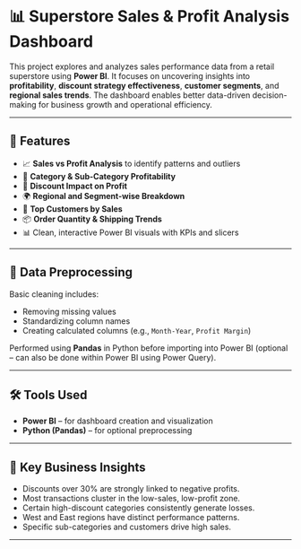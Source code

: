 # 📊 Superstore Sales & Profit Analysis Dashboard

This project explores and analyzes sales performance data from a retail superstore using **Power BI**. It focuses on uncovering insights into **profitability**, **discount strategy effectiveness**, **customer segments**, and **regional sales trends**. The dashboard enables better data-driven decision-making for business growth and operational efficiency.

---

## 🚀 Features

- 📈 **Sales vs Profit Analysis** to identify patterns and outliers
- 🎯 **Category & Sub-Category Profitability**
- 💸 **Discount Impact on Profit**
- 🌍 **Regional and Segment-wise Breakdown**
- 👥 **Top Customers by Sales**
- 📦 **Order Quantity & Shipping Trends**
- 📊 Clean, interactive Power BI visuals with KPIs and slicers

---

## 🧹 Data Preprocessing

Basic cleaning includes:
- Removing missing values
- Standardizing column names
- Creating calculated columns (e.g., `Month-Year`, `Profit Margin`)

Performed using **Pandas** in Python before importing into Power BI (optional – can also be done within Power BI using Power Query).

---

## 🛠️ Tools Used

- **Power BI** – for dashboard creation and visualization
- **Python (Pandas)** – for optional preprocessing

---

## 📌 Key Business Insights

- Discounts over 30% are strongly linked to negative profits.
- Most transactions cluster in the low-sales, low-profit zone.
- Certain high-discount categories consistently generate losses.
- West and East regions have distinct performance patterns.
- Specific sub-categories and customers drive high sales.

---

